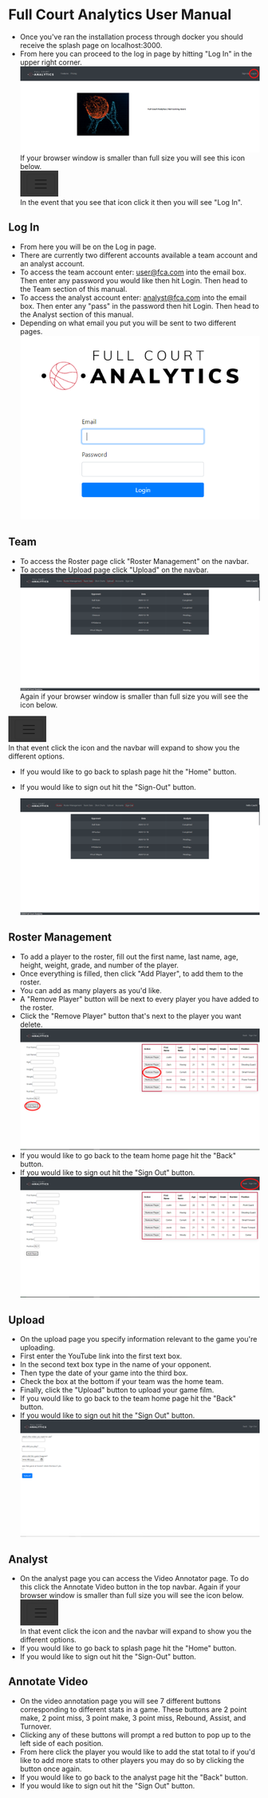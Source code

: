# Full Court Analytics User Manual

- Once you've ran the installation process through docker you should receive the splash page on localhost:3000.
- From here you can proceed to the log in page by hitting "Log In" in the upper right corner.
![Splash Page](https://github.com/bwoody3142/FullCourtAnalytics/raw/master/AuxiliaryFiles/fcaSplashAnnotated.png)<br>
If your browser window is smaller than full size you will see this icon below. <br>
![Navbar Icon](https://github.com/bwoody3142/FullCourtAnalytics/raw/master/AuxiliaryFiles/Navbar.png)<br>
In the event that you see that icon click it then you will see "Log In".

## Log In
- From here you will be on the Log in page.
- There are currently two different accounts available a team account and an analyst account. 
- To access the team account enter: user@fca.com into the email box. Then enter any password you would like then hit Login. Then head to the Team section of this manual.
- To access the analyst account enter: analyst@fca.com into the email box. Then enter any "pass" in the password then hit Login. Then head to the Analyst section of this manual.
- Depending on what email you put you will be sent to two different pages.<br>
![Navbar Icon](https://github.com/bwoody3142/FullCourtAnalytics/raw/master/AuxiliaryFiles/fcaLogin.PNG)<br>

## Team

- To access the Roster page click "Roster Management" on the navbar. 
- To access the Upload page click "Upload" on the navbar. 
![Team Home Page](https://github.com/bwoody3142/FullCourtAnalytics/raw/master/AuxiliaryFiles/teamhomepage1.png)<br>
  Again if your browser window is smaller than full size you will see the icon below.
  
  
![Navbar Icon](https://github.com/bwoody3142/FullCourtAnalytics/raw/master/AuxiliaryFiles/Navbar.png) <br>
In that event click the icon and the navbar will expand to show you the different options.
- If you would like to go back to splash page hit the "Home" button. 
- If you would like to sign out hit the "Sign-Out" button. 

  ![Team Home Page](https://github.com/bwoody3142/FullCourtAnalytics/raw/master/AuxiliaryFiles/teamhomepage2.png)<br>


## Roster Management
- To add a player to the roster, fill out the first name, last name, age, height, weight, grade, and number of the player.
- Once everything is filled, then click "Add Player", to add them to the roster. 
- You can add as many players as you'd like. 
- A "Remove Player" button will be next to every player you have added to the roster.
- Click the "Remove Player" button that's next to the player you want delete.
   ![Roster Buttons](https://github.com/bwoody3142/FullCourtAnalytics/raw/master/AuxiliaryFiles/rosterFunctionButtons.png)<br>
- If you would like to go back to the team home page hit the "Back" button. 
- If you would like to sign out hit the "Sign Out" button.
  ![Roster Buttons](https://github.com/bwoody3142/FullCourtAnalytics/raw/master/AuxiliaryFiles/rosterCornerButtons.png)<br>

## Upload
- On the upload page you specify information relevant to the game you're uploading.
- First enter the YouTube link into the first text box.
- In the second text box type in the name of your opponent. 
- Then type the date of your game into the third box.
- Check the box at the bottom if your team was the home team.
- Finally, click the "Upload" button to upload your game film.
- If you would like to go back to the team home page hit the "Back" button. 
- If you would like to sign out hit the "Sign Out" button.
![Upload](https://github.com/bwoody3142/FullCourtAnalytics/raw/master/AuxiliaryFiles/fcaUpload.png)<br>

## Analyst

- On the analyst page you can access the Video Annotator page. To do this click the Annotate Video button in the top navbar.
Again if your browser window is smaller than full size you will see the icon below. <br>
![Navbar Icon](https://github.com/bwoody3142/FullCourtAnalytics/raw/master/AuxiliaryFiles/Navbar.png) <br>
In that event click the icon and the navbar will expand to show you the different options.
- If you would like to go back to splash page hit the "Home" button. 
- If you would like to sign out hit the "Sign-Out" button.  

## Annotate Video
- On the video annotation page you will see 7 different buttons corresponding to different stats in a game. These buttons are 2 point make, 2 point miss, 3 point make, 3 point miss, Rebound, Assist, and Turnover. 
- Clicking any of these buttons will prompt a red button to pop up to the left side of each position.
- From here click the player you would like to add the stat total to if you'd like to add more stats to other players you may do so by clicking the button once again. 
- If you would like to go back to the analyst page hit the "Back" button. 
- If you would like to sign out hit the "Sign Out" button.  
